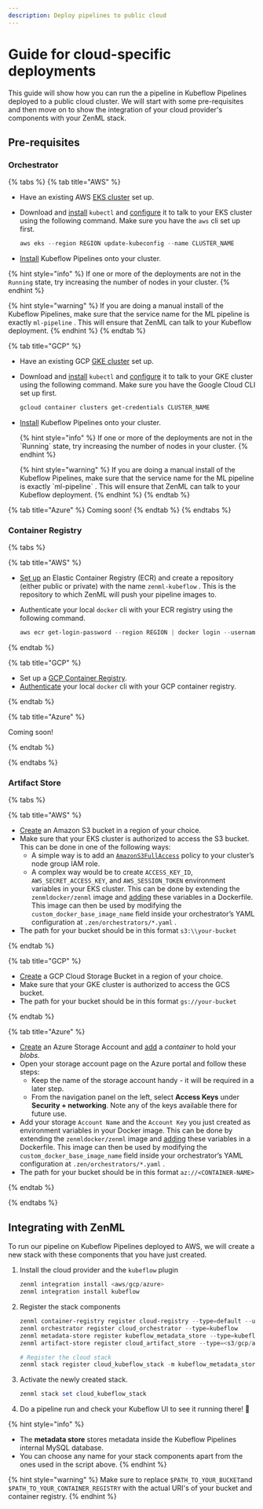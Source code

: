 ```yaml
---
description: Deploy pipelines to public cloud
---
```


# Guide for cloud-specific deployments

This guide will show how you can run the a pipeline in Kubeflow Pipelines deployed to a public cloud cluster. We will start with some pre-requisites and then move on to show the integration of your cloud provider's components with your ZenML stack.


## Pre-requisites

### Orchestrator

{% tabs %}
{% tab title="AWS" %}
* Have an existing AWS [EKS cluster](https://docs.aws.amazon.com/eks/latest/userguide/create-cluster.html) set up.
*   Download and [install](https://kubernetes.io/docs/tasks/tools/) `kubectl` and [configure](https://aws.amazon.com/premiumsupport/knowledge-center/eks-cluster-connection/) it to talk to your EKS cluster using the following command. Make sure you have the `aws` cli set up first.

    ```powershell
    aws eks --region REGION update-kubeconfig --name CLUSTER_NAME
    ```
* [Install](https://www.kubeflow.org/docs/components/pipelines/installation/standalone-deployment/#deploying-kubeflow-pipelines) Kubeflow Pipelines onto your cluster.

{% hint style="info" %}
&#x20;If one or more of the deployments are not in the `Running` state, try increasing the number of nodes in your cluster.
{% endhint %}

{% hint style="warning" %}
If you are doing a manual install of the Kubeflow Pipelines, make sure that the service name for the ML pipeline is exactly `ml-pipeline` . This will ensure that ZenML can talk to your Kubeflow deployment.
{% endhint %}
{% endtab %}

{% tab title="GCP" %}
* Have an existing GCP [GKE cluster](https://cloud.google.com/kubernetes-engine/docs/quickstart) set up.
*   Download and [install](https://kubernetes.io/docs/tasks/tools/) `kubectl` and [configure](https://cloud.google.com/kubernetes-engine/docs/how-to/cluster-access-for-kubectl) it to talk to your GKE cluster using the following command. Make sure you have the Google Cloud CLI set up first.

    ```powershell
    gcloud container clusters get-credentials CLUSTER_NAME
    ```
*   [Install](https://www.kubeflow.org/docs/distributions/gke/deploy/overview/) Kubeflow Pipelines onto your cluster.

    {% hint style="info" %}
    If one or more of the deployments are not in the \`Running\` state, try increasing the number of nodes in your cluster.
    {% endhint %}

    {% hint style="warning" %}
    If you are doing a manual install of the Kubeflow Pipelines, make sure that the service name for the ML pipeline is exactly \`ml-pipeline\` . This will ensure that ZenML can talk to your Kubeflow deployment.
    {% endhint %}
{% endtab %}

{% tab title="Azure" %}
Coming soon!
{% endtab %}
{% endtabs %}

    
### Container Registry

{% tabs %}

{% tab title="AWS" %} 

- [Set up](https://docs.aws.amazon.com/AmazonECR/latest/userguide/get-set-up-for-amazon-ecr.html) an Elastic Container Registry (ECR) and create a repository (either public or private) with the name `zenml-kubeflow` . This is the repository to which ZenML will push your pipeline images to.
- Authenticate your local `docker` cli with your ECR registry using the following command.
    
    ```powershell
    aws ecr get-login-password --region REGION | docker login --username AWS --password-stdin ACCOUNT_ID.dkr.ecr.REGION.amazonaws.com
    ```

{% endtab %} 

{% tab title="GCP" %}

- Set up a [GCP Container Registry](https://cloud.google.com/container-registry/docs).
- [Authenticate](https://cloud.google.com/container-registry/docs/advanced-authentication) your local `docker` cli with your GCP container registry.
    

{% endtab %}


{% tab title="Azure" %} 

Coming soon!

{% endtab %} 

{% endtabs %}

    

### Artifact Store

{% tabs %}

{% tab title="AWS" %} 

- [Create](https://docs.aws.amazon.com/AmazonS3/latest/userguide/create-bucket-overview.html) an Amazon S3 bucket in a region of your choice.
- Make sure that your EKS cluster is authorized to access the S3 bucket. This can be done in one of the following ways:
    - A simple way is to add an [`AmazonS3FullAccess`](https://console.aws.amazon.com/iam/home#/policies/arn:aws:iam::aws:policy/AmazonS3FullAccess) policy to your cluster’s node group IAM role.
    - A complex way would be to create `ACCESS_KEY_ID`, `AWS_SECRET_ACCESS_KEY`, and `AWS_SESSION_TOKEN` environment variables in your EKS cluster. This can be done by extending the `zenmldocker/zenml` image and [adding](https://docs.docker.com/engine/reference/builder/#env) these variables in a Dockerfile. 
    This image can then be used by modifying the `custom_docker_base_image_name` field inside your orchestrator’s YAML configuration at `.zen/orchestrators/*.yaml` .
- The path for your bucket should be in this format `s3:\\your-bucket`

{% endtab %} 

{% tab title="GCP" %}

- [Create](https://cloud.google.com/storage/docs/creating-buckets) a GCP Cloud Storage Bucket in a region of your choice.
- Make sure that your GKE cluster is authorized to access the GCS bucket.
- The path for your bucket should be in this format `gs://your-bucket`

{% endtab %}


{% tab title="Azure" %} 

- [Create](https://docs.microsoft.com/en-us/azure/storage/common/storage-account-overview) an Azure Storage Account and [add](https://docs.microsoft.com/en-us/azure/storage/blobs/storage-quickstart-blobs-portal) a *container* to hold your *blobs.*
- Open your storage account page on the Azure portal and follow these steps:
    - Keep the name of the storage account handy - it will be required in a later step.
    - From the navigation panel on the left, select **Access Keys** under **Security + networking**. Note any of the keys available there for future use.
- Add your storage `Account Name` and the `Account Key` you just created as environment variables in your Docker image. This can be done by extending the `zenmldocker/zenml` image and [adding](https://docs.docker.com/engine/reference/builder/#env) these variables in a Dockerfile. 
This image can then be used by modifying the `custom_docker_base_image_name` field inside your orchestrator’s YAML configuration at `.zen/orchestrators/*.yaml` .
- The path for your bucket should be in this format `az://<CONTAINER-NAME>`

{% endtab %} 

{% endtabs %}




## Integrating with ZenML

To run our pipeline on Kubeflow Pipelines deployed to AWS, we will create a new stack with these components that you have just created. 

1. Install the cloud provider and the `kubeflow` plugin
    
    ```powershell
    zenml integration install <aws/gcp/azure>
    zenml integration install kubeflow
    ```
    
2. Register the stack components
    
    ```powershell
    zenml container-registry register cloud-registry --type=default --uri=$PATH_TO_YOUR_CONTAINER_REGISTRY
    zenml orchestrator register cloud_orchestrator --type=kubeflow
    zenml metadata-store register kubeflow_metadata_store --type=kubeflow
    zenml artifact-store register cloud_artifact_store --type=<s3/gcp/azure> --path=$PATH_TO_YOUR_BUCKET
    
    # Register the cloud stack
    zenml stack register cloud_kubeflow_stack -m kubeflow_metadata_store -a cloud_artifact_store -o cloud_orchestrator -c cloud_registry
    ```
    
3. Activate the newly created stack.
    
    ```powershell
    zenml stack set cloud_kubeflow_stack
    ```
    
4. Do a pipeline run and check your Kubeflow UI to see it running there! 🚀

{% hint style="info" %}
* The **metadata store** stores metadata inside the Kubeflow Pipelines internal MySQL database.
* You can choose any name for your stack components apart from the ones used in the script above.
{% endhint %}

{% hint style="warning" %}
&#x20;Make sure to replace `$PATH_TO_YOUR_BUCKET`and `$PATH_TO_YOUR_CONTAINER_REGISTRY` with the actual URI's of your bucket and container registry.
{% endhint %}